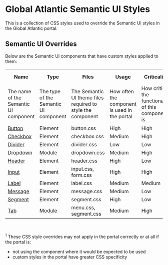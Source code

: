 # Global Atlantic Semantic UI Styles

This is a collection of CSS styles used to override the Semantic UI styles in the Global Atlantic portal.

## Semantic UI Overrides

Below are the Semantic UI components that have custom styles applied to them:

<table style="width: 100%">
  <tr>
    <th>Name</th>
    <th>Type</th>
    <th>Files</th>
    <th>Usage</th>
    <th>Criticality</th>
    <th>Success Rate</th>
  </tr>
  <tr>
    <td>The name of the Semantic UI component</td>
    <td>The type of the Semantic UI component</td>
    <td>The Semantic UI theme files required to style the component</td>
    <td>How often the component is used in the portal</td>
    <td>How critical the functionality of this component is</td>
    <td>The likelihood of these style overrides working<sup>1</sup></td>
  </tr>
  <tr>
    <td><a href="https://react.semantic-ui.com/elements/button/" target="_blank">Button</a></td>
    <td>Element</td>
    <td>button.css</td>
    <td>High</td>
    <td>High</td>
    <td>High</td>
  </tr>
  <tr>
    <td><a href="https://react.semantic-ui.com/elements/button/" target="_blank">Checkbox</a></td>
    <td>Element</td>
    <td>checkbox.css</td>
    <td>Medium</td>
    <td>High</td>
    <td>High</td>
  </tr>
  <tr>
    <td><a href="https://react.semantic-ui.com/elements/divider/" target="_blank">Divider</a></td>
    <td>Element</td>
    <td>divider.css</td>
    <td>Low</td>
    <td>Low</td>
    <td>High</td>
  </tr>
  <tr>
    <td><a href="https://react.semantic-ui.com/modules/dropdown/" target="_blank">Dropdown</a></td>
    <td>Module</td>
    <td>dropdown.css</td>
    <td>Medium</td>
    <td>High</td>
    <td>Medium</td>
  </tr>
  <tr>
    <td><a href="https://react.semantic-ui.com/elements/header/" target="_blank">Header</a></td>
    <td>Element</td>
    <td>header.css</td>
    <td>High</td>
    <td>Low</td>
    <td>Low</td>
  </tr>
  <tr>
    <td><a href="https://react.semantic-ui.com/elements/input/" target="_blank">Input</a></td>
    <td>Element</td>
    <td>input.css, form.css</td>
    <td>High</td>
    <td>High</td>
    <td>High</td>
  </tr>
  <tr>
    <td><a href="https://react.semantic-ui.com/elements/label/" target="_blank">Label</a></td>
    <td>Element</td>
    <td>label.css</td>
    <td>Medium</td>
    <td>Medium</td>
    <td>Low</td>
  </tr>
  <tr>
    <td><a href="https://react.semantic-ui.com/collections/message/" target="_blank">Message</a></td>
    <td>Element</td>
    <td>message.css</td>
    <td>Medium</td>
    <td>Low</td>
    <td>High</td>
  </tr>
  <tr>
    <td><a href="https://react.semantic-ui.com/elements/segment/" target="_blank">Segment</a></td>
    <td>Element</td>
    <td>segment.css</td>
    <td>High</td>
    <td>Low</td>
    <td>Medium</td>
  </tr>
  <tr>
    <td><a href="https://react.semantic-ui.com/modules/tab/" target="_blank">Tab</a></td>
    <td>Module</td>
    <td>menu.css, segment.css</td>
    <td>Medium</td>
    <td>High</td>
    <td>High</td>
  </tr>
</table>

<br />

<sup>1</sup> These CSS style overrides may not apply in the portal correctly or at all if the portal is:

- not using the component where it would be expected to be used
- custom styles in the portal have greater CSS specificity

